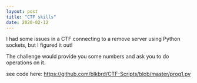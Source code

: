 ```yaml
---
layout: post
title: "CTF skills"
date: 2020-02-12
---
```


I had some issues in a CTF connecting to a remove server using Python sockets, but I figured it out! 
<p>
The challenge would provide you some numbers and ask you to do operations on it. 

see code here: 
https://github.com/blkbrd/CTF-Scripts/blob/master/prog1.py

